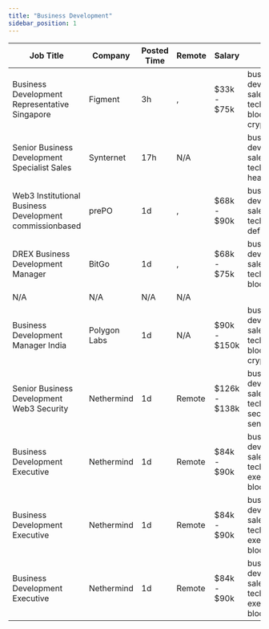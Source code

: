 ```yaml
---
title: "Business Development"
sidebar_position: 1
---
```


| Job Title | Company | Posted Time | Remote | Salary | Tags | Apply Link |
|-----------|---------|-------------|--------|--------|------|------------|
| Business Development Representative Singapore | Figment | 3h | , | $33k - $75k | business development, sales, non tech, blockchain, crypto | [Apply](https://web3.career/business-development-representative-singapore-figment/96606) |
| Senior Business Development Specialist Sales | Synternet | 17h | N/A |  | business development, sales, non tech, senior, head of sales | [Apply](https://web3.career/senior-business-development-specialist-sales-synternet/96564) |
| Web3 Institutional Business Development commissionbased | prePO | 1d | , | $68k - $90k | business development, sales, non tech, crypto, defi | [Apply](https://web3.career/web3-institutional-business-development-commission-based-prepo/96529) |
| DREX Business Development Manager | BitGo | 1d | , | $68k - $75k | business development, sales, non tech, blockchain | [Apply](https://web3.career/drex-business-development-manager-bitgo/96482) |
| N/A | N/A | N/A | N/A |  |  | [Apply](https://web3.career/metana) |
| Business Development Manager India | Polygon Labs | 1d | N/A | $90k - $150k | business development, sales, non tech, blockchain, crypto | [Apply](https://web3.career/business-development-manager-india-polygonlabs/96443) |
| Senior Business Development Web3 Security | Nethermind | 1d | Remote | $126k - $138k | business development, sales, non tech, security, senior | [Apply](https://web3.career/senior-business-development-web3-security-nethermind/95798) |
| Business Development Executive | Nethermind | 1d | Remote | $84k - $90k | business development, sales, non tech, executive, blockchain | [Apply](https://web3.career/business-development-executive-nethermind/95797) |
| Business Development Executive | Nethermind | 1d | Remote | $84k - $90k | business development, sales, non tech, executive, blockchain | [Apply](https://web3.career/business-development-executive-nethermind/95796) |
| Business Development Executive | Nethermind | 1d | Remote | $84k - $90k | business development, sales, non tech, executive, blockchain | [Apply](https://web3.career/business-development-executive-nethermind/95795) |
